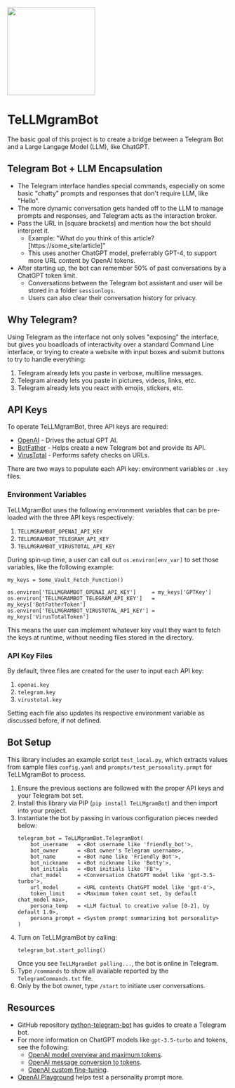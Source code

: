 <img src="assets/TeLLMgramBot_Logo.png" width=200 align=center />

# TeLLMgramBot
The basic goal of this project is to create a bridge between a Telegram Bot and a Large Langage Model (LLM), like ChatGPT.

## Telegram Bot + LLM Encapsulation
* The Telegram interface handles special commands, especially on some basic "chatty" prompts and responses that don't require LLM, like "Hello".
* The more dynamic conversation gets handed off to the LLM to manage prompts and responses, and Telegram acts as the interaction broker.
* Pass the URL in [square brackets] and mention how the bot should interpret it.
  * Example: "What do you think of this article? [https://some_site/article]"
  * This uses another ChatGPT model, preferrably GPT-4, to support more URL content by OpenAI tokens.
* After starting up, the bot can remember 50% of past conversations by a ChatGPT token limit.
  * Conversations between the Telegram bot assistant and user will be stored in a folder `sessionlogs`.
  * Users can also clear their conversation history for privacy.

## Why Telegram?
Using Telegram as the interface not only solves "exposing" the interface, but gives you boadloads of interactivity over a standard Command Line interface, or trying to create a website with input boxes and submit buttons to try to handle everything:
1. Telegram already lets you paste in verbose, multiline messages.
2. Telegram already lets you paste in pictures, videos, links, etc.
3. Telegram already lets you react with emojis, stickers, etc.

## API Keys
To operate TeLLMgramBot, three API keys are required:
* [OpenAI](https://platform.openai.com/overview) - Drives the actual GPT AI.
* [BotFather](https://t.me/BotFather) - Helps create a new Telegram bot and provide its API.
* [VirusTotal](https://www.virustotal.com/gui/home/) - Performs safety checks on URLs.

There are two ways to populate each API key: environment variables or `.key` files.

### Environment Variables
TeLLMgramBot uses the following environment variables that can be pre-loaded with the three API keys respectively:
1. `TELLMGRAMBOT_OPENAI_API_KEY`
2. `TELLMGRAMBOT_TELEGRAM_API_KEY`
3. `TELLMGRAMBOT_VIRUSTOTAL_API_KEY`

During spin-up time, a user can call out `os.environ[env_var]` to set those variables, like the following example:
```
my_keys = Some_Vault_Fetch_Function()

os.environ['TELLMGRAMBOT_OPENAI_API_KEY']     = my_keys['GPTKey']
os.environ['TELLMGRAMBOT_TELEGRAM_API_KEY']   = my_keys['BotFatherToken']
os.environ['TELLMGRAMBOT_VIRUSTOTAL_API_KEY'] = my_keys['VirusTotalToken']
```

This means the user can implement whatever key vault they want to fetch the keys at runtime, without needing files stored in the directory.

### API Key Files
By default, three files are created for the user to input each API key:
1. `openai.key`
2. `telegram.key`
3. `virustotal.key`

Setting each file also updates its respective environment variable as discussed before, if not defined.

## Bot Setup
This library includes an example script `test_local.py`, which extracts values from sample files `config.yaml` and `prompts/test_personality.prmpt` for TeLLMgramBot to process.
1. Ensure the previous sections are followed with the proper API keys and your Telegram bot set.
2. Install this library via PIP (`pip install TeLLMgramBot`) and then import into your project.
3. Instantiate the bot by passing in various configuration pieces needed below:
   ```
   telegram_bot = TeLLMgramBot.TelegramBot(
       bot_username   = <Bot username like 'friendly_bot'>,
       bot_owner      = <Bot owner's Telegram username>,
       bot_name       = <Bot name like 'Friendly Bot'>,
       bot_nickname   = <Bot nickname like 'Botty'>,
       bot_initials   = <Bot initials like 'FB'>,
       chat_model     = <Conversation ChatGPT model like 'gpt-3.5-turbo'>,
       url_model      = <URL contents ChatGPT model like 'gpt-4'>,
       token_limit    = <Maximum token count set, by default chat_model max>,
       persona_temp   = <LLM factual to creative value [0-2], by default 1.0>,
       persona_prompt = <System prompt summarizing bot personality>
   )
   ```
4. Turn on TeLLMgramBot by calling:
   ```
   telegram_bot.start_polling()
   ```
   Once you see `TeLLMgramBot polling...`, the bot is online in Telegram.
5. Type `/commands` to show all available reported by the `TelegramCommands.txt` file.
6. Only by the bot owner, type `/start` to initiate user conversations.

## Resources
* GitHub repository [python-telegram-bot](https://github.com/python-telegram-bot/python-telegram-bot) has guides to create a Telegram bot.
* For more information on ChatGPT models like `gpt-3.5-turbo` and tokens, see the following:
  * [OpenAI model overview and maximum tokens](https://platform.openai.com/docs/models/overview).
  * [OpenAI message conversion to tokens](https://github.com/openai/openai-python/blob/main/chatml.md).
  * [OpenAI custom fine-tuning](https://platform.openai.com/docs/guides/fine-tuning).
* [OpenAI Playground](https://platform.openai.com/playground) helps test a personality prompt more.
